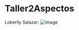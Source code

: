 # Taller2Aspectos
Loberlly Salazar:
![image](https://user-images.githubusercontent.com/76917298/120686192-58c5d300-c466-11eb-952e-de24c08cc9f2.png)
